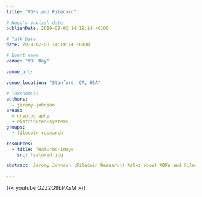 ```yaml
---
title: "VDFs and Filecoin"

# Hugo's publish date
publishDate: 2019-09-02 14:19:14 +0100

# Talk Date
date: 2018-02-03 14:19:14 +0100

# Event name
venue: "VDF Day"

venue_url:

venue_location: "Stanford, CA, USA"

# Taxonomies
authors:
  - jeromy-johnson
areas:
  - cryptography
  - distributed-systems
groups:
  - filecoin-research

resources:
  - title: featured-image
    src: featured.jpg

abstract: Jeromy Johnson (Filecoin Research) talks about VDFs and Filecoin at VDF Day.

---
```


{{< youtube GZZ2G9bPXsM >}}
